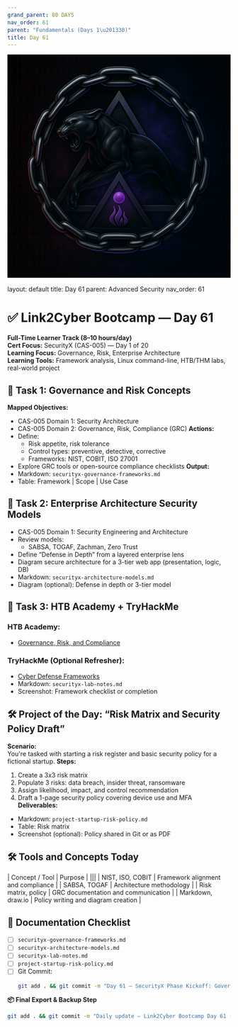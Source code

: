 ```yaml
---
grand_parent: 80 DAYS
nav_order: 61
parent: "Fundamentals (Days 1\u201330)"
title: Day 61
---
```

![Panther Icon](/assets/icons/icon-cyber-panther.png)

layout: default
title: Day 61
parent: Advanced Security
nav_order: 61

# ✅ Link2Cyber Bootcamp — Day 61
**Full-Time Learner Track (8–10 hours/day)**  
**Cert Focus:** SecurityX (CAS-005) — Day 1 of 20  
**Learning Focus:** Governance, Risk, Enterprise Architecture  
**Learning Tools:** Framework analysis, Linux command-line, HTB/THM labs, real-world project
## 🧠 Task 1: Governance and Risk Concepts
**Mapped Objectives:**  
- CAS-005 Domain 1: Security Architecture  
- CAS-005 Domain 2: Governance, Risk, Compliance (GRC)
**Actions:**  
- Define:
  - Risk appetite, risk tolerance  
  - Control types: preventive, detective, corrective  
  - Frameworks: NIST, COBIT, ISO 27001  
- Explore GRC tools or open-source compliance checklists
**Output:**  
- Markdown: `securityx-governance-frameworks.md`  
- Table: Framework | Scope | Use Case
## 🧱 Task 2: Enterprise Architecture Security Models
- CAS-005 Domain 1: Security Engineering and Architecture
- Review models:
  - SABSA, TOGAF, Zachman, Zero Trust  
- Define “Defense in Depth” from a layered enterprise lens  
- Diagram secure architecture for a 3-tier web app (presentation, logic, DB)
- Markdown: `securityx-architecture-models.md`  
- Diagram (optional): Defense in depth or 3-tier model
## 🧪 Task 3: HTB Academy + TryHackMe
### HTB Academy:
- [Governance, Risk, and Compliance](https://academy.hackthebox.com/module/167)
### TryHackMe (Optional Refresher):
- [Cyber Defense Frameworks](https://tryhackme.com/room/cyberdefenseframeworks)
- Markdown: `securityx-lab-notes.md`  
- Screenshot: Framework checklist or completion
## 🛠️ Project of the Day: “Risk Matrix and Security Policy Draft”
**Scenario:**  
You're tasked with starting a risk register and basic security policy for a fictional startup.
**Steps:**  
1. Create a 3x3 risk matrix  
2. Populate 3 risks: data breach, insider threat, ransomware  
3. Assign likelihood, impact, and control recommendation  
4. Draft a 1-page security policy covering device use and MFA
**Deliverables:**  
- Markdown: `project-startup-risk-policy.md`  
- Table: Risk matrix  
- Screenshot (optional): Policy shared in Git or as PDF
## 🛠️ Tools and Concepts Today
| Concept / Tool      | Purpose                                        |
|||
| NIST, ISO, COBIT     | Framework alignment and compliance            |
| SABSA, TOGAF         | Architecture methodology                      |
| Risk matrix, policy  | GRC documentation and communication           |
| Markdown, draw.io    | Policy writing and diagram creation           |
## 📁 Documentation Checklist
- [ ] `securityx-governance-frameworks.md`  
- [ ] `securityx-architecture-models.md`  
- [ ] `securityx-lab-notes.md`  
- [ ] `project-startup-risk-policy.md`  
- [ ] Git Commit:
  ```bash
  git add . && git commit -m "Day 61 – SecurityX Phase Kickoff: Governance and Architecture" && git push origin main
  ```
**📦 Final Export & Backup Step**
```bash
git add . && git commit -m "Daily update – Link2Cyber Bootcamp Day 61 (SecurityX Governance and Risk)" && git push origin main
```
